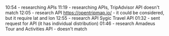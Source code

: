 10:54 - researching APIs
11:19 - researching APIs, TripAdvisor API doesn't match
12:05 - research API https://opentripmap.io/ - it could be considered, but it require lat and lon
12:55 - research API Sygic Travel API
01:32 - sent request for API (it has individual distribution)
01:46 - research Amadeus Tour and Activities API - doesn't match